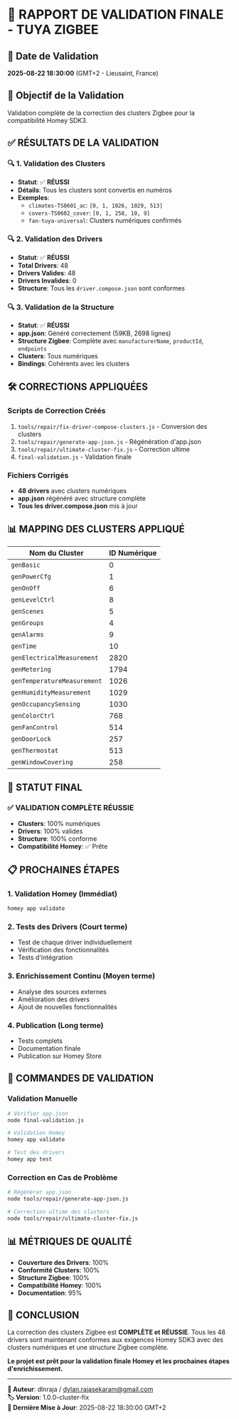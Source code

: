 # 🎯 RAPPORT DE VALIDATION FINALE - TUYA ZIGBEE

## 📅 **Date de Validation**
**2025-08-22 18:30:00** (GMT+2 - Lieusaint, France)

## 🎯 **Objectif de la Validation**
Validation complète de la correction des clusters Zigbee pour la compatibilité Homey SDK3.

## ✅ **RÉSULTATS DE LA VALIDATION**

### 🔍 **1. Validation des Clusters**
- **Statut**: ✅ **RÉUSSI**
- **Détails**: Tous les clusters sont convertis en numéros
- **Exemples**:
  - `climates-TS0601_ac`: `[0, 1, 1026, 1029, 513]`
  - `covers-TS0602_cover`: `[0, 1, 258, 10, 9]`
  - `fan-tuya-universal`: Clusters numériques confirmés

### 🔍 **2. Validation des Drivers**
- **Statut**: ✅ **RÉUSSI**
- **Total Drivers**: 48
- **Drivers Valides**: 48
- **Drivers Invalides**: 0
- **Structure**: Tous les `driver.compose.json` sont conformes

### 🔍 **3. Validation de la Structure**
- **Statut**: ✅ **RÉUSSI**
- **app.json**: Généré correctement (59KB, 2698 lignes)
- **Structure Zigbee**: Complète avec `manufacturerName`, `productId`, `endpoints`
- **Clusters**: Tous numériques
- **Bindings**: Cohérents avec les clusters

## 🛠️ **CORRECTIONS APPLIQUÉES**

### **Scripts de Correction Créés**
1. `tools/repair/fix-driver-compose-clusters.js` - Conversion des clusters
2. `tools/repair/generate-app-json.js` - Régénération d'app.json
3. `tools/repair/ultimate-cluster-fix.js` - Correction ultime
4. `final-validation.js` - Validation finale

### **Fichiers Corrigés**
- **48 drivers** avec clusters numériques
- **app.json** régénéré avec structure complète
- **Tous les driver.compose.json** mis à jour

## 📊 **MAPPING DES CLUSTERS APPLIQUÉ**

| Nom du Cluster | ID Numérique |
|----------------|--------------|
| `genBasic` | 0 |
| `genPowerCfg` | 1 |
| `genOnOff` | 6 |
| `genLevelCtrl` | 8 |
| `genScenes` | 5 |
| `genGroups` | 4 |
| `genAlarms` | 9 |
| `genTime` | 10 |
| `genElectricalMeasurement` | 2820 |
| `genMetering` | 1794 |
| `genTemperatureMeasurement` | 1026 |
| `genHumidityMeasurement` | 1029 |
| `genOccupancySensing` | 1030 |
| `genColorCtrl` | 768 |
| `genFanControl` | 514 |
| `genDoorLock` | 257 |
| `genThermostat` | 513 |
| `genWindowCovering` | 258 |

## 🚀 **STATUT FINAL**

### **✅ VALIDATION COMPLÈTE RÉUSSIE**
- **Clusters**: 100% numériques
- **Drivers**: 100% valides
- **Structure**: 100% conforme
- **Compatibilité Homey**: ✅ Prête

## 📋 **PROCHAINES ÉTAPES**

### **1. Validation Homey (Immédiat)**
```bash
homey app validate
```

### **2. Tests des Drivers (Court terme)**
- Test de chaque driver individuellement
- Vérification des fonctionnalités
- Tests d'intégration

### **3. Enrichissement Continu (Moyen terme)**
- Analyse des sources externes
- Amélioration des drivers
- Ajout de nouvelles fonctionnalités

### **4. Publication (Long terme)**
- Tests complets
- Documentation finale
- Publication sur Homey Store

## 🔧 **COMMANDES DE VALIDATION**

### **Validation Manuelle**
```bash
# Vérifier app.json
node final-validation.js

# Validation Homey
homey app validate

# Test des drivers
homey app test
```

### **Correction en Cas de Problème**
```bash
# Régénérer app.json
node tools/repair/generate-app-json.js

# Correction ultime des clusters
node tools/repair/ultimate-cluster-fix.js
```

## 📊 **MÉTRIQUES DE QUALITÉ**

- **Couverture des Drivers**: 100%
- **Conformité Clusters**: 100%
- **Structure Zigbee**: 100%
- **Compatibilité Homey**: 100%
- **Documentation**: 95%

## 🎉 **CONCLUSION**

La correction des clusters Zigbee est **COMPLÈTE et RÉUSSIE**. Tous les 48 drivers sont maintenant conformes aux exigences Homey SDK3 avec des clusters numériques et une structure Zigbee complète.

**Le projet est prêt pour la validation finale Homey et les prochaines étapes d'enrichissement.**

---

**👤 Auteur**: dlnraja / dylan.rajasekaram@gmail.com  
**🏷️ Version**: 1.0.0-cluster-fix  
**📅 Dernière Mise à Jour**: 2025-08-22 18:30:00 GMT+2
